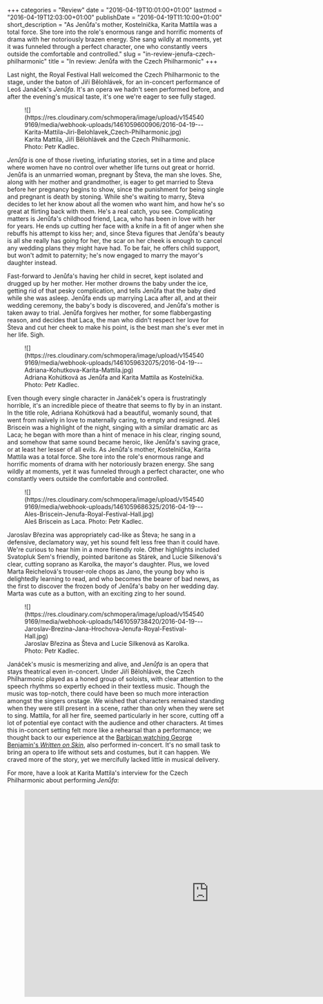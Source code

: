 +++
categories = "Review"
date = "2016-04-19T10:01:00+01:00"
lastmod = "2016-04-19T12:03:00+01:00"
publishDate = "2016-04-19T11:10:00+01:00"
short_description = "As Jenůfa&#039;s mother, Kostelnička, Karita Mattila was a total force. She tore into the role&#039;s enormous range and horrific moments of drama with her notoriously brazen energy. She sang wildly at moments, yet it was funneled through a perfect character, one who constantly veers outside the comfortable and controlled."
slug = "in-review-jenufa-czech-philharmonic"
title = "In review: Jenůfa with the Czech Philharmonic"
+++

Last night, the Royal Festival Hall welcomed the Czech Philharmonic to the stage, under the baton of Jiří Bělohlávek, for an in-concert performance of Leoš Janáček's *Jenůfa*. It's an opera we hadn't seen performed before, and after the evening's musical taste, it's one we're eager to see fully staged.

<figure data-type="image">
![](https://res.cloudinary.com/schmopera/image/upload/v1545409169/media/webhook-uploads/1461059600906/2016-04-19---Karita-Mattila-Jiri-Belohlavek_Czech-Philharmonic.jpg)<figcaption>Karita Mattila, Jiří Bělohlávek and the Czech Philharmonic. Photo: Petr Kadlec.</figcaption>
</figure>

*Jenůfa* is one of those riveting, infuriating stories, set in a time and place where women have no control over whether life turns out great or horrid. Jenůfa is an unmarried woman, pregnant by Števa, the man she loves. She, along with her mother and grandmother, is eager to get married to Števa before her pregnancy begins to show, since the punishment for being single and pregnant is death by stoning. While she's waiting to marry, Števa decides to let her know about all the women who want him, and how he's so great at flirting back with them. He's a real catch, you see. Complicating matters is Jenůfa's childhood friend, Laca, who has been in love with her for years. He ends up cutting her face with a knife in a fit of anger when she rebuffs his attempt to kiss her; and, since Števa figures that Jenůfa's beauty is all she really has going for her, the scar on her cheek is enough to cancel any wedding plans they might have had. To be fair, he offers child support, but won't admit to paternity; he's now engaged to marry the mayor's daughter instead.

Fast-forward to Jenůfa's having her child in secret, kept isolated and drugged up by her mother. Her mother drowns the baby under the ice, getting rid of that pesky complication, and tells Jenůfa that the baby died while she was asleep. Jenůfa ends up marrying Laca after all, and at their wedding ceremony, the baby's body is discovered, and Jenůfa's mother is taken away to trial. Jenůfa forgives her mother, for some flabbergasting reason, and decides that Laca, the man who didn't respect her love for Števa and cut her cheek to make his point, is the best man she's ever met in her life. Sigh.

<figure data-type="image">
![](https://res.cloudinary.com/schmopera/image/upload/v1545409169/media/webhook-uploads/1461059632075/2016-04-19---Adriana-Kohutkova-Karita-Mattila.jpg)<figcaption>Adriana Kohútková as Jenůfa and Karita Mattila as Kostelnička. Photo: Petr Kadlec.</figcaption>
</figure>

Even though every single character in Janáček's opera is frustratingly horrible, it's an incredible piece of theatre that seems to fly by in an instant. In the title role, Adriana Kohútková had a beautiful, womanly sound, that went from naïvely in love to maternally caring, to empty and resigned. Aleš Briscein was a highlight of the night, singing with a similar dramatic arc as Laca; he began with more than a hint of menace in his clear, ringing sound, and somehow that same sound became heroic, like Jenůfa's saving grace, or at least her lesser of all evils. As Jenůfa's mother, Kostelnička, Karita Mattila was a total force. She tore into the role's enormous range and horrific moments of drama with her notoriously brazen energy. She sang wildly at moments, yet it was funneled through a perfect character, one who constantly veers outside the comfortable and controlled.

<figure data-type="image">
![](https://res.cloudinary.com/schmopera/image/upload/v1545409169/media/webhook-uploads/1461059686325/2016-04-19---Ales-Briscein-Jenufa-Royal-Festival-Hall.jpg)<figcaption>Aleš Briscein as Laca. Photo: Petr Kadlec.</figcaption>
</figure>

Jaroslav Březina was appropriately cad-like as Števa; he sang in a defensive, declamatory way, yet his sound felt less free than it could have. We're curious to hear him in a more friendly role. Other highlights included Svatopluk Sem's friendly, pointed baritone as Stárek, and Lucie Silkenová's clear, cutting soprano as Karolka, the mayor's daughter. Plus, we loved Marta Reichelová's trouser-role chops as Jano, the young boy who is delightedly learning to read, and who becomes the bearer of bad news, as the first to discover the frozen body of Jenůfa's baby on her wedding day. Marta was cute as a button, with an exciting zing to her sound.

<figure data-type="image">
![](https://res.cloudinary.com/schmopera/image/upload/v1545409169/media/webhook-uploads/1461059738420/2016-04-19---Jaroslav-Brezina-Jana-Hrochova-Jenufa-Royal-Festival-Hall.jpg)<figcaption>Jaroslav Březina as Števa and Lucie Silkenová as Karolka. Photo: Petr Kadlec.</figcaption>
</figure>

Janáček's music is mesmerizing and alive, and *Jenůfa* is an opera that stays theatrical even in-concert. Under Jiří Bělohlávek, the Czech Philharmonic played as a honed group of soloists, with clear attention to the speech rhythms so expertly echoed in their textless music. Though the music was top-notch, there could have been so much more interaction amongst the singers onstage. We wished that characters remained standing when they were still present in a scene, rather than only when they were set to sing. Mattila, for all her fire, seemed particularly in her score, cutting off a lot of potential eye contact with the audience and other characters. At times this in-concert setting felt more like a rehearsal than a performance; we thought back to our experience at the [Barbican watching George Benjamin's *Written on Skin*](/still-stunning-written-on-skin/), also performed in-concert. It's no small task to bring an opera to life without sets and costumes, but it can happen. We craved more of the story, yet we mercifully lacked little in musical delivery.

For more, have a look at Karita Mattila's interview for the Czech Philharmonic about performing *Jenůfa*:

<figure data-type="video">
<iframe width="854" height="480" src="https://www.youtube.com/embed/zsDIR9VQGHs" frameborder="0" allowfullscreen></iframe>
</figure>
